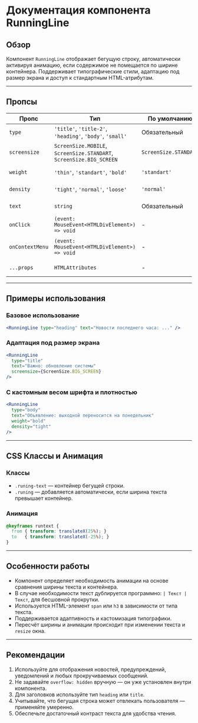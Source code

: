 # Документация компонента RunningLine

## Обзор

Компонент `RunningLine` отображает бегущую строку, автоматически активируя анимацию, если содержимое не помещается по ширине контейнера. Поддерживает типографические стили, адаптацию под размер экрана и доступ к стандартным HTML-атрибутам.

---

## Пропсы

| Пропс           | Тип                                                                 | По умолчанию          | Описание                     |
| --------------- | ------------------------------------------------------------------- | --------------------- | ---------------------------- |
| `type`          | `'title'`, `'title-2'`, `'heading'`, `'body'`, `'small'`            | Обязательный          | Тип текстового элемента      |
| `screensize`    | `ScreenSize.MOBILE`, `ScreenSize.STANDART`, `ScreenSize.BIG_SCREEN` | `ScreenSize.STANDART` | Размер экрана для адаптации  |
| `weight`        | `'thin'`, `'standart'`, `'bold'`                                    | `'standart'`          | Насыщенность шрифта          |
| `density`       | `'tight'`, `'normal'`, `'loose'`                                    | `'normal'`            | Межстрочный интервал         |
| `text`          | `string`                                                            | Обязательный          | Текст для отображения        |
| `onClick`       | `(event: MouseEvent<HTMLDivElement>) => void`                       | -                     | Обработчик клика             |
| `onContextMenu` | `(event: MouseEvent<HTMLDivElement>) => void`                       | -                     | Обработчик контекстного меню |
| `...props`      | `HTMLAttributes`                                                    | -                     | Дополнительные HTML-атрибуты |

---

## Примеры использования

### Базовое использование

```jsx
<RunningLine type="heading" text="Новости последнего часа: ..." />
```

### Адаптация под размер экрана

```jsx
<RunningLine
  type="title"
  text="Важно: обновление системы"
  screensize={ScreenSize.BIG_SCREEN}
/>
```

### С кастомным весом шрифта и плотностью

```jsx
<RunningLine
  type="body"
  text="Объявление: выходной переносится на понедельник"
  weight="bold"
  density="tight"
/>
```

---

## CSS Классы и Анимация

### Классы

* `.runing-text` — контейнер бегущей строки.
* `.runing` — добавляется автоматически, если ширина текста превышает контейнер.

### Анимация

```scss
@keyframes runtext {
  from { transform: translateX(25%); }
  to   { transform: translateX(-25%); }
}
```

---

## Особенности работы

* Компонент определяет необходимость анимации на основе сравнения ширины текста и контейнера.
* В случае необходимости текст дублируется программно: `| Текст | Текст`, для бесшовной прокрутки.
* Используется HTML-элемент `span` или `h3` в зависимости от типа текста.
* Поддерживается адаптивность и кастомизация типографики.
* Пересчёт ширины и анимации происходит при изменении текста и `resize` окна.

---

## Рекомендации

1. Используйте для отображения новостей, предупреждений, уведомлений и любых прокручиваемых сообщений.
2. Не задавайте `overflow: hidden` вручную — он уже установлен внутри компонента.
3. Для заголовков используйте тип `heading` или `title`.
4. Учитывайте, что бегущая строка может отвлекать пользователя — применяйте умеренно.
5. Обеспечьте достаточный контраст текста для удобства чтения.


